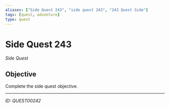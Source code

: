 ```yaml
---
aliases: ["Side Quest 243", "side quest 243", "243 Quest Side"]
tags: [quest, adventure]
type: quest
---
```


# Side Quest 243

*Side Quest*

## Objective
Complete the side quest objective.

---
*ID: QUEST00242*